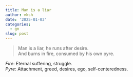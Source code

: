 ```yaml
---
title: Man is a liar
author: vksh
date: '2025-01-03'
categories:
  - gn
slug: post 
---
```


>Man is a liar, he runs after desire.   
>And burns in fire, consumed by his own pyre.

*Fire*: Eternal suffering, struggle.   
*Pyre*: Attachment, greed, desires, ego, self-centeredness. 

